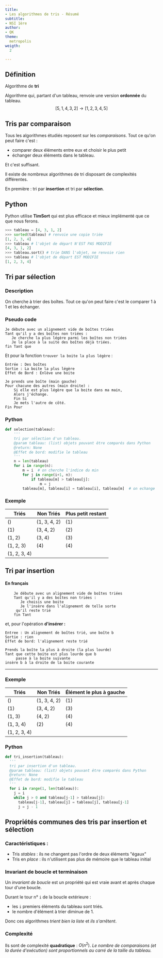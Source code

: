 ```yaml
---
title:
- Les algorithmes de tris - Résumé
subtitle:
- NSI 1ère
author:
- QK
theme:
  metropolis
weigth:
  2

---
```


## Définition

Algorithme de **tri**

Algorithme qui, partant d'un tableau, renvoie une version **ordonnée** du tableau.
$$[5,1,4,3,2] \rightarrow [1,2,3,4,5]$$


## Tris par comparaison

Tous les algorithmes étudiés reposent sur les _comparaisons_.
Tout ce qu'on peut faire c'est :

* comparer deux éléments entre eux et choisir le plus petit
* échanger deux éléments dans le tableau.

Et c'est suffisant.

Il existe de nombreux algorithmes de tri disposant de complexités différentes.

En première : tri par **insertion** et tri par **sélection**.

## Python

Python utilise **TimSort** qui est plus efficace et mieux implémenté que ce
que nous ferons.

```python
>>> tableau = [4, 3, 1, 2]
>>> sorted(tableau) # renvoie une copie triée
[1, 2, 3, 4]
>>> tableau # l'objet de départ N'EST PAS MODIFIÉ
[4, 3, 1, 2]
>>> tableau.sort() # trie DANS l'objet, ne renvoie rien
>>> tableau # l'objet de départ EST MODIFIE
[1, 2, 3, 4]
```

## Tri par sélection

### Description

On cherche à trier des boîtes. Tout ce qu'on peut faire c'est le comparer 1 à 1 et les échanger.

### Pseudo code

```
Je débute avec un alignement vide de boîtes triées
Tant qu'il y a des boîtes non triées :
   Je cherche la plus légère parmi les boîtes non triées
   Je la place à la suite des boîtes déjà triées.
fin Tant que
```

Et pour la fonction `trouver la boite la plus légère` :

```
Entrée : Des boîtes
Sortie : La boite la plus légère
Effet de Bord : Enlève une boite

Je prends une boîte (main gauche)
Pour chacune des autres (main droite) :
    Si elle est plus légère que la boite dans ma main,
    Alors j'échange.
	Fin Si
	Je mets l'autre de côté.
Fin Pour
```

### Python

```python
def selection(tableau):
    '''
    tri par sélection d'un tableau.
    @param tableau: (list) objets pouvant être comparés dans Python
    @return: None
    @Effet de bord: modifie le tableau
    '''
    n = len(tableau)
    for i in range(n):
        m = i  # on cherche l'indice du min
        for j in range(i+1, n):
            if tableau[m] > tableau[j]:
                m = j
        tableau[m], tableau[i] = tableau[i], tableau[m]  # on echange

```



### Exemple

| Triés        	| Non Triés    	| Plus petit restant 	|
|--------------	|--------------	|--------------------	|
| ()           	| (1, 3, 4, 2) 	| (1)                	|
| (1)          	| (3, 4, 2)    	| (2)                	|
| (1, 2)       	| (3, 4)       	| (3)                	|
| (1, 2, 3)    	| (4)          	| (4)                	|
| (1, 2, 3, 4) 	|              	|                    	|

## Tri par insertion



#### En français

```
    Je débute avec un alignement vide de boîtes triées
    Tant qu'il y a des boîtes non triées :
       Je choisis une boite
	   Je l'insère dans l'alignement de telle sorte
     qu'il reste trié
    fin Tant
```

et, pour l'opération **d'insérer :**

```
Entree : Un alignement de boîtes trié, une boîte b
Sortie : rien
Effet de bord: l'alignement reste trié

Prends la boîte la plus à droite (la plus lourde)
Tant que cette boite est plus lourde que b
     passe à la boite suivante
insère b à la droite de la boite courante
```

---

### Exemple

| Triés        	| Non Triés    	| Élément le plus à gauche 	|
|--------------	|--------------	|--------------------------	|
| ()           	| (1, 3, 4, 2) 	| (1)                      	|
| (1)          	| (3, 4, 2)    	| (3)                      	|
| (1, 3)       	| (4, 2)       	| (4)                      	|
| (1, 3, 4)    	| (2)          	| (4)                      	|
| (1, 2, 3, 4) 	|              	|                          	|


### Python

```python
def tri_insertion(tableau):
  '''
  tri par insertion d'un tableau.
  @param tableau: (list) objets pouvant être comparés dans Python
  @return: None
  @Effet de bord: modifie le tableau
  '''
  for i in range(1, len(tableau)):
    j = i
    while j > 0 and tableau[j-1] > tableau[j]:
      tableau[j-1], tableau[j] = tableau[j], tableau[j-1]
      j = j - 1
```

## Propriétés communes des tris par insertion et sélection

### Caractéristiques :

* Tris _stables_ : ils ne changent pas l'ordre de deux éléments "égaux"
* Tris en _place_ : ils n'utilisent pas plus de mémoire que le tableau initial


### Invariant de boucle et terminaison

Un _invariant de boucle_ est un propriété qui est vraie avant et après chaque tour d'une boucle.

Durant le tour n° `i` de la boucle extérieure :

* les `i` premiers éléments du tableau sont triés.
* le nombre d'élément à trier diminue de 1.

Donc ces algorithmes _trient bien la liste_ et _ils s'arrêtent_.

### Complexité

Ils sont de complexité **quadratique** : $O(n^2)$.
_Le nombre de comparaisons (et la durée d'exécution) sont proportionnels_
_au carré de la taille du tableau._
